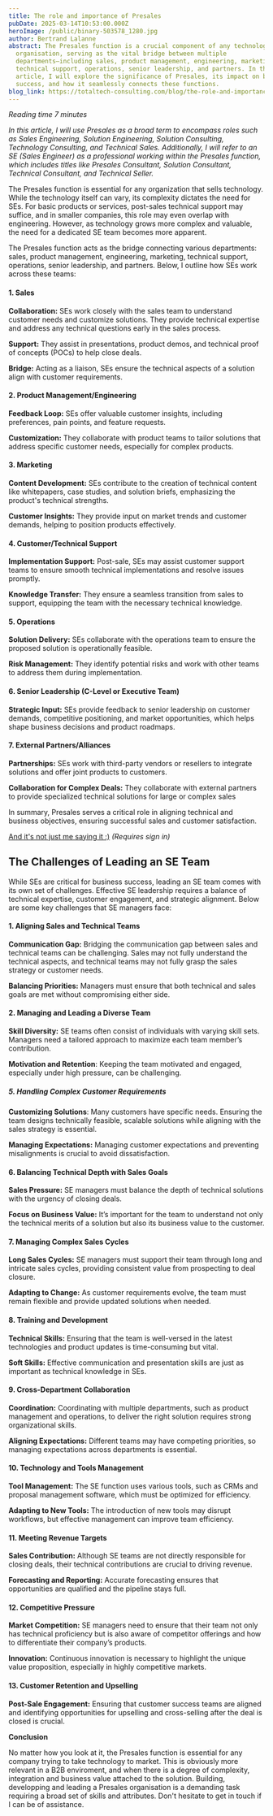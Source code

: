 ```yaml
---
title: The role and importance of Presales
pubDate: 2025-03-14T10:53:00.000Z
heroImage: /public/binary-503578_1280.jpg
author: Bertrand Lalanne
abstract: The Presales function is a crucial component of any technology sales
  organisation, serving as the vital bridge between multiple
  departments—including sales, product management, engineering, marketing,
  technical support, operations, senior leadership, and partners. In this
  article, I will explore the significance of Presales, its impact on business
  success, and how it seamlessly connects these functions.
blog_link: https://totaltech-consulting.com/blog/the-role-and-importance-of-presales/
---
```

*Reading time 7 minutes*

*In this article, I will use Presales as a broad term to encompass roles such as Sales Engineering,
Solution Engineering, Solution Consulting, Technology Consulting, and Technical
Sales. Additionally, I will refer to an SE (Sales Engineer) as a professional working
within the Presales function, which includes titles like Presales Consultant,
Solution Consultant, Technical Consultant, and Technical Seller.*

The Presales function is essential for any organization that sells technology. While the
technology itself can vary, its complexity dictates the need for SEs. For basic
products or services, post-sales technical support may suffice, and in smaller
companies, this role may even overlap with engineering. However, as technology
grows more complex and valuable, the need for a dedicated SE team becomes more
apparent.

The Presales function acts as the bridge connecting various departments: sales, product
management, engineering, marketing, technical support, operations, senior
leadership, and partners. Below, I outline how SEs work across these teams:

#### **1. Sales**

**Collaboration:** SEs work closely with the sales team to understand customer needs and customize solutions. They provide technical expertise and address any technical questions early in the sales process.

**Support:** They assist in presentations, product demos, and technical proof of concepts (POCs) to help close deals.

**Bridge:** Acting as a liaison, SEs ensure the technical aspects of a solution align with customer requirements.

#### 2. Product Management/Engineering

**Feedback Loop:** SEs offer valuable customer insights, including preferences, pain points, and feature requests.

**Customization:** They collaborate with product teams to tailor solutions that address specific customer needs, especially for complex products.

#### 3. Marketing

**Content Development:** SEs contribute to the creation of technical content like whitepapers, case studies, and solution briefs, emphasizing the product's technical strengths.

**Customer Insights:** They provide input on market trends and customer demands, helping to position products effectively.

#### 4. Customer/Technical Support

**Implementation Support:** Post-sale, SEs may assist customer support teams to ensure smooth technical implementations and resolve issues promptly.

**Knowledge Transfer:** They ensure a seamless transition from sales to support, equipping the team with the necessary technical knowledge.

#### 5. Operations

**Solution Delivery:** SEs collaborate with the operations team to ensure the proposed solution is operationally feasible.

**Risk Management:** They identify potential risks and work with other teams to address them during implementation.

#### 6. Senior Leadership (C-Level or Executive Team)

**Strategic Input:** SEs provide feedback to senior leadership on customer demands, competitive positioning, and market opportunities, which helps shape business decisions and product roadmaps.

#### 7. External Partners/Alliances

**Partnerships:** SEs work with third-party vendors or resellers to integrate solutions and offer joint products to customers.

**Collaboration for Complex Deals:** They collaborate with external partners to provide specialized technical solutions for large or complex sales

In summary, Presales serves a critical role in aligning technical and business objectives, ensuring successful sales and customer satisfaction.

[And it's not just me saying it :)](https://www.mckinsey.com/capabilities/growth-marketing-and-sales/our-insights/to-improve-sales-pay-more-attention-to-presales#/)    *(Requires sign in)*



## The Challenges of Leading an SE Team

While SEs are critical for business success, leading an SE team comes with its own set of challenges. Effective SE leadership requires a balance of technical expertise, customer engagement, and strategic alignment. Below are some key challenges that SE managers face:

#### 1. Aligning Sales and Technical Teams

**Communication Gap:** Bridging the communication gap between sales and technical teams can be challenging. Sales may not fully understand the technical aspects, and technical teams may not fully grasp the sales strategy or customer needs.

**Balancing Priorities:** Managers must ensure that both technical and sales goals are met without compromising either side.

#### 2. Managing and Leading a Diverse Team

**Skill Diversity:** SE teams often consist of individuals with varying skill sets. Managers need a tailored approach to maximize each team member’s contribution.

**Motivation and Retention**: Keeping the team motivated and engaged, especially under high pressure, can be challenging.

##### 5. Handling Complex Customer Requirements

**Customizing Solutions**: Many customers have specific needs. Ensuring the team designs technically feasible, scalable solutions while aligning with the sales strategy is essential.

**Managing Expectations:** Managing customer expectations and preventing misalignments is crucial to avoid dissatisfaction.

#### 6. Balancing Technical Depth with Sales Goals

**Sales Pressure:** SE managers must balance the depth of technical solutions with the urgency of closing deals.

**Focus on Business Value:** It’s important for the team to understand not only the technical merits of a solution but also its business value to the customer.

#### 7. Managing Complex Sales Cycles

**Long Sales Cycles:** SE managers must support their team through long and intricate sales cycles, providing consistent value from prospecting to deal closure.

**Adapting to Change:** As customer requirements evolve, the team must remain flexible and provide updated solutions when needed.

#### 8. Training and Development

**Technical Skills:** Ensuring that the team is well-versed in the latest technologies and product updates is time-consuming but vital.

**Soft Skills:** Effective communication and presentation skills are just as important as technical knowledge in SEs.

#### 9. Cross-Department Collaboration

**Coordination:** Coordinating with multiple departments, such as product management and operations, to deliver the right solution requires strong organizational skills.

**Aligning Expectations:** Different teams may have competing priorities, so managing expectations across departments is essential.

#### 10. Technology and Tools Management

**Tool Management:** The SE function uses various tools, such as CRMs and proposal management software, which must be optimized for efficiency.

**Adapting to New Tools:** The introduction of new tools may disrupt workflows, but effective management can improve team efficiency.

#### 11. Meeting Revenue Targets

**Sales Contribution:** Although SE teams are not directly responsible for closing deals, their technical contributions are crucial to driving revenue.

**Forecasting and Reporting:** Accurate forecasting ensures that opportunities are qualified and the pipeline stays full.

#### 12. Competitive Pressure

**Market Competition:** SE managers need to ensure that their team not only has technical proficiency but is also aware of competitor offerings and how to differentiate their company’s products.

**Innovation:** Continuous innovation is necessary to highlight the unique value proposition, especially in highly competitive markets.

#### 13. Customer Retention and Upselling

**Post-Sale Engagement:** Ensuring that customer success teams are aligned and identifying opportunities for upselling and cross-selling after the deal is closed is crucial.

**Conclusion**

No matter how you look at it, the Presales function is essential for any company trying to take technology to market.  This is obviously more relevant in a B2B enviroment, and when there is a degree of complexity, integration and business value attached to the solution.  Building, developping and leading a Presales organisation is a demanding task requiring a broad set of skills and attributes.  Don't hesitate to get in touch if I can be of assistance.

